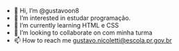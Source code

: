 - 👋 Hi, I’m @gustavoon8
- 👀 I’m interested in estudar programação.
- 🌱 I’m currently learning HTML e CSS
- 💞️ I’m looking to collaborate on com minha turma
- 📫 How to reach me gustavo.nicoletti@escola.pr.gov.br

<!---
gustavoon8/gustavoon8 is a ✨ special ✨ repository because its `README.md` (this file) appears on your GitHub profile.
You can click the Preview link to take a look at your changes.
--->
